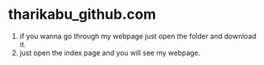 # tharikabu_github.com

1. if you wanna go through my webpage just open the folder and download it.
2. just open the index page and you will see my webpage.
